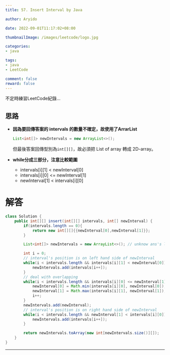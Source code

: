 ```yaml
---
title: 57. Insert Interval by Java

author: Aryido

date: 2022-09-01T11:17:02+08:00

thumbnailImage: /images/leetcode/logo.jpg

categories:
- java

tags:
- java
- LeetCode

comment: false
reward: false
---
```

不定時練習LeetCode紀錄...

<!--more-->

## 思路
- **因為要回傳答案的 intervals 的數量不確定，故使用了ArrarList**
    ```java
    List<int[]> newIntervals = new ArrayList<>();
    ```
    但最後答案回傳型別為`int[][]`，故必須把 List of array 轉成 2D-array。

- **while分成三部分，注意比較範圍**
  - intervals[i][1] < newInterval[0]
  - intervals[i][0] <= newInterval[1]
  - newInterval[1] < intervals[i][0]

# 解答
```java
class Solution {
    public int[][] insert(int[][] intervals, int[] newInterval) {
        if(intervals.length == 0){
            return new int[][]{{newInterval[0],newInterval[1]}};
        }

        List<int[]> newIntervals = new ArrayList<>(); // unknow ans's length

        int i = 0;
        // interval's position is on left hand side of newInterval
        while(i < intervals.length && intervals[i][1] < newInterval[0]){
            newIntervals.add(intervals[i++]);
        }
        // deal with overlapping
        while(i < intervals.length && intervals[i][0] <= newInterval[1]){
            newInterval[0] = Math.min(intervals[i][0], newInterval[0]);
            newInterval[1] = Math.max(intervals[i][1], newInterval[1]);
            i++;
        }
        newIntervals.add(newInterval);
        // interval's position is on right hand side of newInterval
        while(i < intervals.length && newInterval[1] < intervals[i][0]){
            newIntervals.add(intervals[i++]);
        }

        return newIntervals.toArray(new int[newIntervals.size()][]);
    }
}

```
---